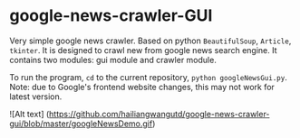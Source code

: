 # google-news-crawler-GUI
Very simple google news crawler. Based on python `BeautifulSoup`, `Article`, `tkinter`. It is designed to crawl new from google news search engine.  It contains two modules: gui module and crawler module.

To run the program, `cd` to the current repository, `python googleNewsGui.py`. Note: due to Google's frontend website changes, this may not work for latest version.

![Alt text] (https://github.com/hailiangwangutd/google-news-crawler-gui/blob/master/googleNewsDemo.gif)
